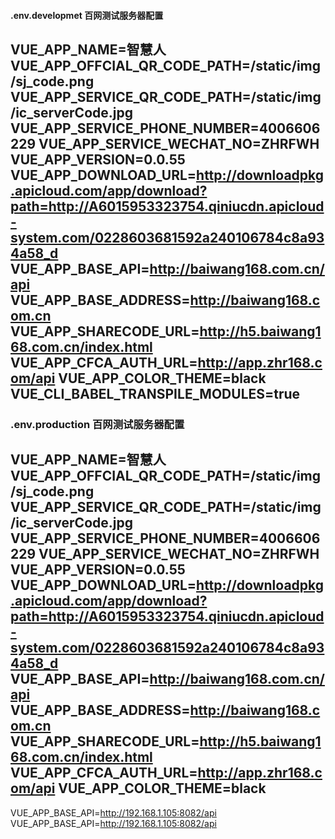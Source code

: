 #### .env.developmet 百网测试服务器配置
VUE_APP_NAME=智慧人
VUE_APP_OFFCIAL_QR_CODE_PATH=/static/img/sj_code.png
VUE_APP_SERVICE_QR_CODE_PATH=/static/img/ic_serverCode.jpg
VUE_APP_SERVICE_PHONE_NUMBER=4006606229
VUE_APP_SERVICE_WECHAT_NO=ZHRFWH
VUE_APP_VERSION=0.0.55
VUE_APP_DOWNLOAD_URL=http://downloadpkg.apicloud.com/app/download?path=http://A6015953323754.qiniucdn.apicloud-system.com/0228603681592a240106784c8a934a58_d
VUE_APP_BASE_API=http://baiwang168.com.cn/api
VUE_APP_BASE_ADDRESS=http://baiwang168.com.cn
VUE_APP_SHARECODE_URL=http://h5.baiwang168.com.cn/index.html
VUE_APP_CFCA_AUTH_URL=http://app.zhr168.com/api
VUE_APP_COLOR_THEME=black
VUE_CLI_BABEL_TRANSPILE_MODULES=true
--------------------------------------------------
### .env.production 百网测试服务器配置
VUE_APP_NAME=智慧人
VUE_APP_OFFCIAL_QR_CODE_PATH=/static/img/sj_code.png
VUE_APP_SERVICE_QR_CODE_PATH=/static/img/ic_serverCode.jpg
VUE_APP_SERVICE_PHONE_NUMBER=4006606229
VUE_APP_SERVICE_WECHAT_NO=ZHRFWH
VUE_APP_VERSION=0.0.55
VUE_APP_DOWNLOAD_URL=http://downloadpkg.apicloud.com/app/download?path=http://A6015953323754.qiniucdn.apicloud-system.com/0228603681592a240106784c8a934a58_d
VUE_APP_BASE_API=http://baiwang168.com.cn/api
VUE_APP_BASE_ADDRESS=http://baiwang168.com.cn
VUE_APP_SHARECODE_URL=http://h5.baiwang168.com.cn/index.html
VUE_APP_CFCA_AUTH_URL=http://app.zhr168.com/api
VUE_APP_COLOR_THEME=black
--------------------------------------------------
VUE_APP_BASE_API=http://192.168.1.105:8082/api 
VUE_APP_BASE_API=http://192.168.1.105:8082/api 


